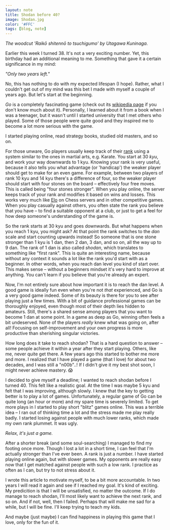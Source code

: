 ```yaml
---
layout: note
title: Shodan before 40?
image: Shodan.jpg
color: '#FFC'
tags: [blog, note]
---
```


*The woodcut 'Raikō shitennō to
tsuchigumo' by Utagawa Kuninaga.*

Earlier this week I turned 38. It's not a very exciting number. Yet,
this birthday had an additional meaning to me. Something that gave
it a certain significance in my mind:

*"Only two years left."*

No, this has nothing to do with my expected lifespan (I hope). Rather,
what I couldn't get out of my mind was this bet I made with myself a
couple of years ago. But let's start at the beginning.

*Go* is a completely fascinating game (check out its [wikipedia
page](https://en.m.wikipedia.org/wiki/Go_(game)) if you don't know
much about it). Personally, I learned about it from a book when I was a
teenager, but it wasn't until I started
university that I met others who
played. Some of those people were quite good and they inspired me
to become a lot more serious with the game.

I started playing online,
read strategy books, studied old masters, and so on.

For those unware, Go players usually keep track of their
[rank](https://en.m.wikipedia.org/wiki/Go_ranks_and_ratings) using a
system similar to the ones in martial arts, e.g. Karate. You start at
30 *kyu*, and work your way downwards to 1 kyu. Knowing your rank is
very useful, because it also tells you what advantage (or 'handicap')
the weaker player should get to make for an even game. For example,
between two players of rank 10 kyu and 14 kyu there's a difference of
four, so the weaker player should start with four stones on the board
– effectively four free moves. This is called being "four stones
stronger". When you play online, the server keeps track of your rank
and modifies it based on wins and losses. This works very much like
[Elo](https://sv.wikipedia.org/wiki/Elo-rating) on Chess servers and
in other competitive games. When you play casually against others, you
often state the rank you believe that you have – to find a suitable
opponent at a club, or just to get a feel for how deep someone's
understanding of the game is.

So the rank starts at 30 kyu and goes downwards. But what happens when
you reach 1 kyu, you might ask? At that point the rank switches to the
*dan* scale and start counting upwards instead! So someone that is one
stone stronger than 1 kyu is 1 dan, then 2 dan, 3 dan, and so on, all
the way up to 9 dan. The rank of 1 dan is also called *shodan*,
which translates to something like "first rank". This is quite an
interesting name, because without any context it sounds a lot like
the rank you'd start with as a beginner. In other words, when you
reach dan level you kind of start over. This makes sense –
without a beginners mindset it's very hard to improve at anything. You
can't learn if you believe that you're already an expert.

Now, I'm not entirely sure about how important it is to reach the dan
level. A good game is ideally fun even when you're not *that*
experienced, and Go is a very good game indeed. Some of its beauty is
there for you to see after playing just a few times. With a bit of
guidance professional games can be thoroughly enjoyed, even though
most of their depth lies hidden to amateurs. Still, there's a shared
sense among players that you want to become 1 dan at some point. In a
game as deep as Go, winning often feels a bit undeserved. None of the
players *really* knew what was going on, after all! Focusing on
self-improvement and your own progress is more productive than
sherishing singular victories.

How long does it take to reach shodan? That is a hard question to
answer – some people achieve it within a year after they start
playing. Others, like me, never quite get there. A few years ago this
started to bother me more and more. I realized that I have played a game
(that I love) for about two decades, and I was still a "n00b"..! If I
didn't give it my best shot soon, I might never achieve mastery. 😱

I decided to give myself a deadline; I wanted to reach shodan before I
turned 40. This felt like a realistic goal. At the time I was maybe 5
kyu and felt that I was improving, although slowly. I knew that the
key to getting better is to play a lot of games. Unfortunately, a
regular game of Go can be quite long (an hour or more) and my spare
time is severely limited. To get more plays in I started to play short
"blitz" games online. This was a terrible idea – I ran out of thinking
time a lot and the stress made me play really badly. I started losing
against people with much lower ranks, which made my own rank
plummet. It was ugly.

*Relax, it's just a game.*

After a shorter break (and some soul-searching) I managed to find my
footing once more. Though I lost a lot in a short time, I can feel
that I'm actually stronger than I've ever been. A rank is just a
number.  I have started playing online again, but with slower
games. My opponents are really easy now that I get matched against
people with such a low rank. I practice as often as I can, but try to
not stress about it.

I wrote this article to motivate myself, to be a bit more
accountable. In two years I will read it again and see if I reached my
goal. It's kind of exciting. My predicition is that I will be
unsatisfied, no matter the outcome. If I do manage to reach shodan,
I'll most likely want to achieve the next rank, and so on. And if not,
well, then I failed. Perhaps that will make me sad for a while, but I
will be fine. I'll keep trying to teach my kids.

And maybe (just maybe) I can find happiness in playing this
game that I love, only for the fun of it.
